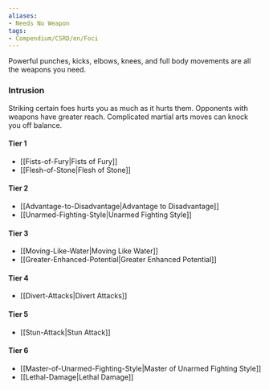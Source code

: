```yaml
---  
aliases:  
- Needs No Weapon  
tags:  
- Compendium/CSRD/en/Foci  
---
```

  
Powerful punches, kicks, elbows, knees, and full body movements are all the weapons you need.  
 ### Intrusion  
Striking certain foes hurts you as much as it hurts them. Opponents with weapons have greater reach. Complicated martial arts moves can knock you off balance.
  
#### Tier 1  
* [[Fists-of-Fury|Fists of Fury]]  
* [[Flesh-of-Stone|Flesh of Stone]]  
#### Tier 2  
  
* [[Advantage-to-Disadvantage|Advantage to Disadvantage]]  
* [[Unarmed-Fighting-Style|Unarmed Fighting Style]]  
#### Tier 3  
  
  - [[Moving-Like-Water|Moving Like Water]]  
  - [[Greater-Enhanced-Potential|Greater Enhanced Potential]]  
#### Tier 4  
  
* [[Divert-Attacks|Divert Attacks]]  
#### Tier 5  
  
* [[Stun-Attack|Stun Attack]]  
#### Tier 6  
  
  - [[Master-of-Unarmed-Fighting-Style|Master of Unarmed Fighting Style]]  
  - [[Lethal-Damage|Lethal Damage]]  
